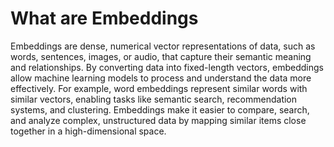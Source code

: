 # What are Embeddings

Embeddings are dense, numerical vector representations of data, such as words, sentences, images, or audio, that capture their semantic meaning and relationships. By converting data into fixed-length vectors, embeddings allow machine learning models to process and understand the data more effectively. For example, word embeddings represent similar words with similar vectors, enabling tasks like semantic search, recommendation systems, and clustering. Embeddings make it easier to compare, search, and analyze complex, unstructured data by mapping similar items close together in a high-dimensional space.